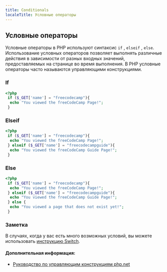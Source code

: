 ```yaml
---
title: Conditionals
localeTitle: Условные операторы
---
```

## Условные операторы

Условные операторы в PHP используют синтаксис `if` , `elseif` , `else`. Использование условных операторов позволяет выполнять различные действия в зависимости от разных входных значений, предоставляемых на странице во время выполнения. В PHP условные операторы часто называются управляющими конструкциями.

### If

```PHP
<?php 
 if ($_GET['name'] = "freecodecamp"){ 
  echo "You viewed the freeCodeCamp Page!"; 
 } 
```

### Elseif

```PHP
<?php 
 if ($_GET['name'] = "freecodecamp"){ 
  echo "You viewed the freeCodeCamp Page!"; 
 } elseif ($_GET['name'] = "freecodecampguide"){ 
  echo "You viewed the freeCodeCamp Guide Page!"; 
 } 
```

### Else

```PHP
<?php 
 if ($_GET['name'] = "freecodecamp"){ 
  echo "You viewed the freeCodeCamp Page!"; 
 } elseif ($_GET['name'] = "freecodecampguide"){ 
  echo "You viewed the freeCodeCamp Guide Page!"; 
 } else { 
  echo "You viewed a page that does not exist yet!"; 
 } 
```

### Заметка

В случаях, когда у вас есть много возможных условий, вы можете использовать [инструкцию Switch](/php/switch).

#### Дополнительная информация:

*   [Руководство по управляющим конструкциям php.net](https://secure.php.net/manual/en/control-structures.elseif.php)
